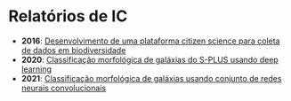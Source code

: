 # Relatórios de IC

* **2016**: [Desenvolvimento de uma plataforma citizen science para coleta de dados em biodiversidade](https://github.com/nmcardoso/ic-reports/tree/main/2016)
* **2020**: [Classificação morfológica de galáxias do S-PLUS usando deep learning](https://github.com/nmcardoso/ic-reports/tree/main/2020)
* **2021**: [Classificação morfológica de galáxias usando conjunto de redes neurais convolucionais](https://github.com/nmcardoso/ic-reports/tree/main/2021)